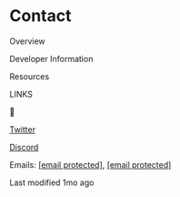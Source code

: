 # Contact



Overview



Developer Information



Resources



LINKS



💬

​[Twitter](https://twitter.com/TheLayer2DAO)​

​[Discord](https://discord.gg/layer2dao)​

Emails: [\[email protected\]](<../.gitbook/assets/email protection>), [\[email protected\]](<../.gitbook/assets/email protection>)



Last modified 1mo ago
